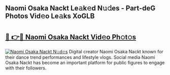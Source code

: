 ## Naomi Osaka Nackt Le𝚊k𝚎d N𝚞𝚍es - Part-deG Photos Vid𝚎o Le𝚊ks XoGLB

# <h2><a href="http://fb50hq9.evod.top/?m=Naomi+Osaka+Nackt">🔗 👉🔴 Naomi Osaka Nackt Vid𝚎o Ph𝚘t𝚘s</a></h2>

[![Naomi Osaka Nackt N𝚞d𝚎s](https://i.imgur.com/8V9OHl7.gif)](http://fb50hq9.evod.top/?m=Naomi+Osaka+Nackt)
Digital creator Naomi Osaka Nackt known for their dance trend performances and lifestyle vlogs. Social media Naomi Osaka Nackt has become an important platform for public figures to engage with their followers. 
